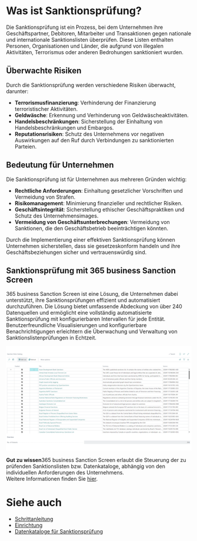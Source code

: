 # Was ist Sanktionsprüfung?

Die Sanktionsprüfung ist ein Prozess, bei dem Unternehmen ihre Geschäftspartner, Debitoren, Mitarbeiter und Transaktionen gegen nationale und internationale Sanktionslisten überprüfen. Diese Listen enthalten Personen, Organisationen und Länder, die aufgrund von illegalen Aktivitäten, Terrorismus oder anderen Bedrohungen sanktioniert wurden.

## Überwachte Risiken

Durch die Sanktionsprüfung werden verschiedene Risiken überwacht, darunter:
- **Terrorismusfinanzierung**: Verhinderung der Finanzierung terroristischer Aktivitäten.
- **Geldwäsche**: Erkennung und Verhinderung von Geldwäscheaktivitäten.
- **Handelsbeschränkungen**: Sicherstellung der Einhaltung von Handelsbeschränkungen und Embargos.
- **Reputationsrisiken**: Schutz des Unternehmens vor negativen Auswirkungen auf den Ruf durch Verbindungen zu sanktionierten Parteien.

## Bedeutung für Unternehmen

Die Sanktionsprüfung ist für Unternehmen aus mehreren Gründen wichtig:
- **Rechtliche Anforderungen**: Einhaltung gesetzlicher Vorschriften und Vermeidung von Strafen.
- **Risikomanagement**: Minimierung finanzieller und rechtlicher Risiken.
- **Geschäftsintegrität**: Sicherstellung ethischer Geschäftspraktiken und Schutz des Unternehmensimages.
- **Vermeidung von Geschäftsunterbrechungen**: Vermeidung von Sanktionen, die den Geschäftsbetrieb beeinträchtigen könnten.

Durch die Implementierung einer effektiven Sanktionsprüfung können Unternehmen sicherstellen, dass sie gesetzeskonform handeln und ihre Geschäftsbeziehungen sicher und vertrauenswürdig sind.

## Sanktionsprüfung mit 365 business Sanction Screen

365 business Sanction Screen ist eine Lösung, die Unternehmen dabei unterstützt, ihre Sanktionsprüfungen effizient und automatisiert durchzuführen. Die Lösung bietet umfassende Abdeckung von über 240 Datenquellen und ermöglicht eine vollständig automatisierte Sanktionsprüfung mit konfigurierbaren Intervallen für jede Entität. Benutzerfreundliche Visualisierungen und konfigurierbare Benachrichtigungen erleichtern die Überwachung und Verwaltung von Sanktionslistenprüfungen in Echtzeit.

![365 business Sanction Screen - Data Catalogs](/assets/images/365-business-sanction-screen/sanctionscreen.data-catalog.en-US.png)

<div class="alert alert-notice">
	<i class="fa-light fa-hand-point-up fa-lg"></i> <strong>Gut zu wissen</strong>365 business Sanction Screen erlaubt die Steuerung der zu prüfenden Sanktionslisten bzw. Datenkataloge, abhängig von den individuellen Anforderungen des Unternehmens.<br>
    Weitere Informationen finden Sie <a href="data-sources.md">hier</a>.
</div>

# Siehe auch

- [Schrittanleitung](get-started.md)
- [Einrichtung](setup.md)
- [Datenkataloge für Sanktionsprüfung](data-sources.md)
